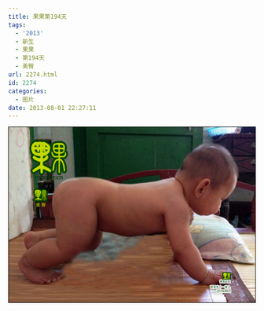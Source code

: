 ```yaml
---
title: 果果第194天
tags:
  - '2013'
  - 新生
  - 果果
  - 第194天
  - 美臀
url: 2274.html
id: 2274
categories:
  - 图片
date: 2013-08-01 22:27:11
---
```


[![](/images/uploads/2013/08/果果第194天.jpg "果果第194天")](/images/uploads/2013/08/果果第194天.jpg)